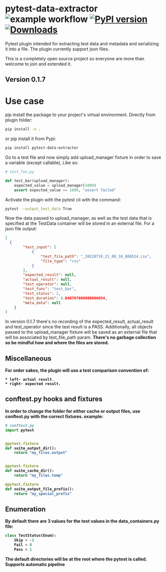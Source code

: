 # pytest-data-extractor ![example workflow](https://github.com/Maxim-Mushizky/pytest-data-extractor/actions/workflows/python-app.yml/badge.svg) [![PyPI version](https://badge.fury.io/py/pytest-data-extractor.svg)](https://badge.fury.io/py/pytest-data-extractor) [![Downloads](https://static.pepy.tech/badge/pytest-data-extractor)](https://pepy.tech/project/pytest-data-extractor)


Pytest plugin intended for extracting test data and metadata and serializing it into a file. 
The plugin currently support json files.

This is a completely open source project so everyone are more than welcome to join and extended it.

## Version 0.1.7
# Use case

pip install the package to your project's virtual environment. Directly from plugin folder:

```bash
pip install -e .
```

or pip install it from Pypi:
```bash
pip install pytest-data-extractor
```

Go to a test file and now simply add upload_manager fixture in order to save a variable (except callable), Like so:

```python
# test_foo.py

def test_bar(upload_manager):
    expected_value = upload_manager(1000)
    assert expected_value == 1000, "assert failed"
```

Activate the plugin with the pytest cli with the command:

```bash
pytest --output_test_data True
```

Now the data passed to upload_manager, as well as the test data that is specified at the TestData container will be
stored in an external file. For a json file output:

```json
[
  {
        "test_input": [
            {
                "test_file_path": "_20220719_21_00_10_806534.csv",
                "file_type": "csv"
            }
        ],
        "expected_result": null,
        "actual_result": null,
        "test_operator": null,
        "test_func": "test_bar",
        "test_status": 1,
        "test_duration": 0.046707000000000054,
        "meta_data": null
    }
]

```
In version 0.1.7 there's no recording of the expected_result, actual_result and test_operator since the test result is a PASS.
Additionally, all objects passed to the upload_manager fixture will be saved as an external file that will be associated by test_file_path param.
<b>There's no garbage collection so be mindful how and where the files are stored.

## Miscellaneous

For order sakes, the plugin will use a test comparison convention of:

    * left- actual result.
    * right- expected result.

## conftest.py hooks and fixtures

In order to change the folder for either cache or output files, use conftest.py with the correct fixtures. example:

```python
# conftest.py
import pytest


@pytest.fixture
def suite_output_dir():
    return "my_files.output"


@pytest.fixture
def suite_cache_dir():
    return "my_files.temp"

@pytest.fixture
def suite_output_file_prefix():
    return "my_special_prefix"

```

## Enumeration
By default there are 3 values for the test values in the data_containers.py file:
```python
class TestStatus(Enum):
    Skip = -1
    Fail = 0
    Pass = 1

```

The default directories will be at the root where the pytest is called.
Supports automatic pipeline

